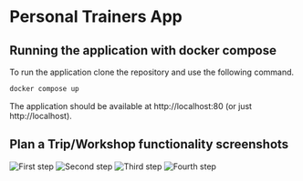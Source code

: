 # Personal Trainers App

## Running the application with docker compose
To run the application clone the repository and use the following command.
```bash
docker compose up
```
The application should be available at http://localhost:80 (or just http://localhost).

## Plan a Trip/Workshop functionality screenshots
![First step](./readme_assets/PT1.jpg)
![Second step](./readme_assets/PT2.jpg)
![Third step](./readme_assets/PT3.jpg)
![Fourth step](./readme_assets/PT4.jpg)
